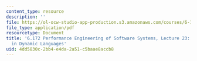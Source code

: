 ```yaml
---
content_type: resource
description: ''
file: https://ol-ocw-studio-app-production.s3.amazonaws.com/courses/6-172-performance-engineering-of-software-systems-fall-2018/4dd5830c2bb4e4da2a51c5baae8accb8_MIT6_172F18_lec23.pdf
file_type: application/pdf
resourcetype: Document
title: '6.172 Performance Engineering of Software Systems, Lecture 23: High Performance
  in Dynamic Languages'
uid: 4dd5830c-2bb4-e4da-2a51-c5baae8accb8
---
```


